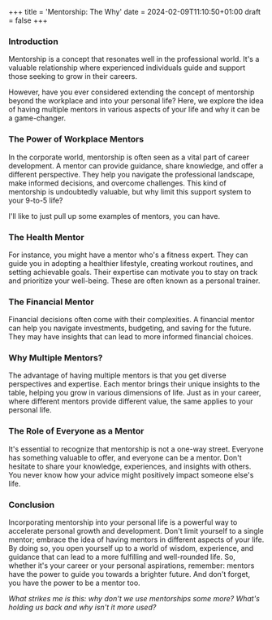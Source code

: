 +++
title = 'Mentorship: The Why'
date = 2024-02-09T11:10:50+01:00
draft = false
+++

### Introduction

Mentorship is a concept that resonates well in the professional world. It's a valuable relationship where experienced individuals guide and support those seeking to grow in their careers. 

However, have you ever considered extending the concept of mentorship beyond the workplace and into your personal life? Here, we explore the idea of having multiple mentors in various aspects of your life and why it can be a game-changer.

### The Power of Workplace Mentors

In the corporate world, mentorship is often seen as a vital part of career development. A mentor can provide guidance, share knowledge, and offer a different perspective. They help you navigate the professional landscape, make informed decisions, and overcome challenges. This kind of mentorship is undoubtedly valuable, but why limit this support system to your 9-to-5 life?

I'll like to just pull up some examples of mentors, you can have.

### The Health Mentor

For instance, you might have a mentor who's a fitness expert. They can guide you in adopting a healthier lifestyle, creating workout routines, and setting achievable goals. Their expertise can motivate you to stay on track and prioritize your well-being. These are often known as a personal trainer.

### The Financial Mentor

Financial decisions often come with their complexities. A financial mentor can help you navigate investments, budgeting, and saving for the future. They may have insights that can lead to more informed financial choices.

### Why Multiple Mentors?

The advantage of having multiple mentors is that you get diverse perspectives and expertise. Each mentor brings their unique insights to the table, helping you grow in various dimensions of life. Just as in your career, where different mentors provide different value, the same applies to your personal life.

### The Role of Everyone as a Mentor

It's essential to recognize that mentorship is not a one-way street. Everyone has something valuable to offer, and everyone can be a mentor. Don't hesitate to share your knowledge, experiences, and insights with others. You never know how your advice might positively impact someone else's life.

### Conclusion

Incorporating mentorship into your personal life is a powerful way to accelerate personal growth and development. Don't limit yourself to a single mentor; embrace the idea of having mentors in different aspects of your life. By doing so, you open yourself up to a world of wisdom, experience, and guidance that can lead to a more fulfilling and well-rounded life. So, whether it's your career or your personal aspirations, remember: mentors have the power to guide you towards a brighter future. And don't forget, you have the power to be a mentor too.

_*What strikes me is this: why don't we use mentorships some more? What's holding us back and why isn't it more used?*_